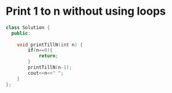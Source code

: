 # Print 1 to n without using loops

```cpp
class Solution {
  public:
  
    void printTillN(int n) {
        if(n==0){
            return;
        }
        printTillN(n-1);
        cout<<n<<" ";
    }
};
```
